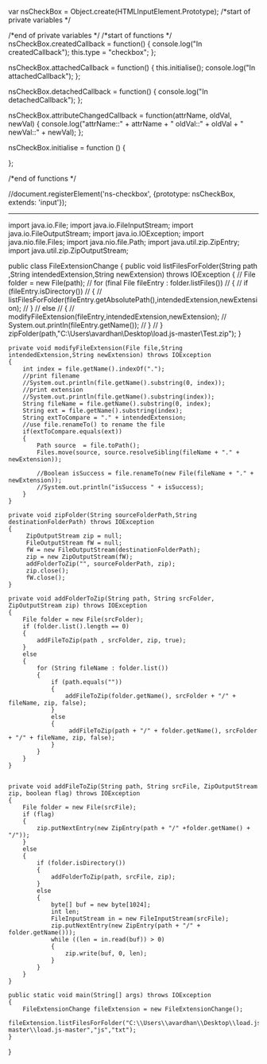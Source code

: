 
var nsCheckBox = Object.create(HTMLInputElement.Prototype);
/*start of private variables */

/*end of private variables */
/*start of functions */
nsCheckBox.createdCallback = function() 
{
	console.log("In createdCallback");
	this.type = "checkbox";
};

nsCheckBox.attachedCallback = function()
{
	this.initialise();
	console.log("In attachedCallback");
};

nsCheckBox.detachedCallback = function()
{
	console.log("In detachedCallback");
};

nsCheckBox.attributeChangedCallback = function(attrName, oldVal, newVal)
{
	console.log("attrName::" + attrName + " oldVal::" + oldVal + " newVal::" + newVal);
};

nsCheckBox.initialise = function ()
{
	
};

/*end of functions */

//document.registerElement('ns-checkbox', {prototype: nsCheckBox, extends: 'input'});

-------------------------------------------------------------------------------------------------

import java.io.File;
import java.io.FileInputStream;
import java.io.FileOutputStream;
import java.io.IOException;
import java.nio.file.Files;
import java.nio.file.Path;
import java.util.zip.ZipEntry;
import java.util.zip.ZipOutputStream;


public class FileExtensionChange 
{
	public void listFilesForFolder(String path ,String intendedExtension,String newExtension) throws IOException 
	{
//		File folder = new File(path);
//	    for (final File fileEntry : folder.listFiles()) 
//	    {
//	        if (fileEntry.isDirectory()) 
//	        {
//	            listFilesForFolder(fileEntry.getAbsolutePath(),intendedExtension,newExtension);
//	        } 
//	        else 
//	        {
//	        	modifyFileExtension(fileEntry,intendedExtension,newExtension);
//	            System.out.println(fileEntry.getName());
//	        }
//	    }
	    zipFolder(path,"C:\\Users\\avardhan\\Desktop\\load.js-master\\Test.zip");
	}
	
	private void modifyFileExtension(File file,String intendedExtension,String newExtension) throws IOException 
    {
        int index = file.getName().indexOf(".");
        //print filename
        //System.out.println(file.getName().substring(0, index));
        //print extension
        //System.out.println(file.getName().substring(index));
        String fileName = file.getName().substring(0, index);
        String ext = file.getName().substring(index);
        String extToCompare = "." + intendedExtension;
        //use file.renameTo() to rename the file
        if(extToCompare.equals(ext))
        {
        	Path source  = file.toPath();
        	Files.move(source, source.resolveSibling(fileName + "." + newExtension));

        	//Boolean isSuccess = file.renameTo(new File(fileName + "." + newExtension));
        	//System.out.println("isSuccess " + isSuccess);
        }
    }
	
	private void zipFolder(String sourceFolderPath,String destinationFolderPath) throws IOException
	{
		 ZipOutputStream zip = null;
	     FileOutputStream fW = null;
	     fW = new FileOutputStream(destinationFolderPath);
	     zip = new ZipOutputStream(fW);
	     addFolderToZip("", sourceFolderPath, zip);
	     zip.close();
	     fW.close();
	}
	
	private void addFolderToZip(String path, String srcFolder, ZipOutputStream zip) throws IOException 
	{
        File folder = new File(srcFolder);
        if (folder.list().length == 0) 
        {
            addFileToZip(path , srcFolder, zip, true);
        }
        else 
        {
            for (String fileName : folder.list()) 
            {
                if (path.equals("")) 
                {
                    addFileToZip(folder.getName(), srcFolder + "/" + fileName, zip, false);
                } 
                else 
                {
                     addFileToZip(path + "/" + folder.getName(), srcFolder + "/" + fileName, zip, false);
                }
            }
        }
    }

	
	private void addFileToZip(String path, String srcFile, ZipOutputStream zip, boolean flag) throws IOException 
	{
        File folder = new File(srcFile);
        if (flag) 
        {
            zip.putNextEntry(new ZipEntry(path + "/" +folder.getName() + "/"));
        }
        else 
        {
            if (folder.isDirectory()) 
            {
                addFolderToZip(path, srcFile, zip);
            }
            else 
            {
                byte[] buf = new byte[1024];
                int len;
                FileInputStream in = new FileInputStream(srcFile);
                zip.putNextEntry(new ZipEntry(path + "/" + folder.getName()));
                while ((len = in.read(buf)) > 0) 
                {
                    zip.write(buf, 0, len);
                }
            }
        }
    }

	public static void main(String[] args) throws IOException 
	{
		FileExtensionChange fileExtension = new FileExtensionChange();
		fileExtension.listFilesForFolder("C:\\Users\\avardhan\\Desktop\\load.js-master\\load.js-master","js","txt");
	}

}

